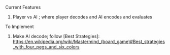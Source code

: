 Current Features
  1. Player vs AI ; where player decodes and AI encodes and evaluates
 
 To Implement
  1. Make AI decode; follow [Best Strategies]: https://en.wikipedia.org/wiki/Mastermind_(board_game)#Best_strategies_with_four_pegs_and_six_colors
